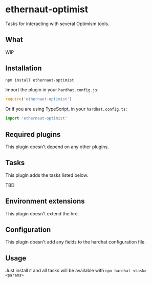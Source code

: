 # ethernaut-optimist

Tasks for interacting with several Optimism tools.

## What

WIP

## Installation

```bash
npm install ethernaut-optimist
```

Import the plugin in your `hardhat.config.js`:

```js
require('ethernaut-optimist')
```

Or if you are using TypeScript, in your `hardhat.config.ts`:

```ts
import 'ethernaut-optimist'
```

## Required plugins

This plugin doesn't depend on any other plugins.

## Tasks

This plugin adds the tasks listed below.

TBD

## Environment extensions

This plugin doesn't extend the hre.

## Configuration

This plugin doesn't add any fields to the hardhat configuration file.

## Usage

Just install it and all tasks will be available with `npx hardhat <task> <params>`
